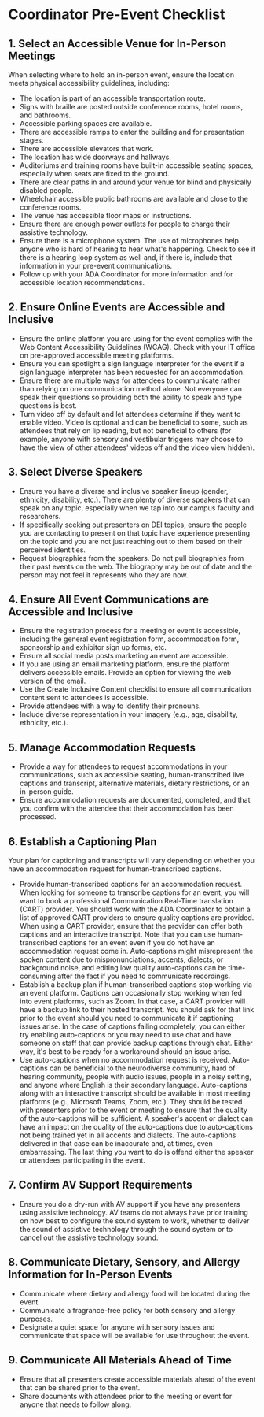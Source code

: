 # Coordinator Pre-Event Checklist

## 1. Select an Accessible Venue for In-Person Meetings

When selecting where to hold an in-person event, ensure the location meets physical accessibility guidelines, including: 

- The location is part of an accessible transportation route.
- Signs with braille are posted outside conference rooms, hotel rooms, and bathrooms.
- Accessible parking spaces are available.
- There are accessible ramps to enter the building and for presentation stages.
- There are accessible elevators that work.
- The location has wide doorways and hallways.
- Auditoriums and training rooms have built-in accessible seating spaces, especially when seats are fixed to the ground.
- There are clear paths in and around your venue for blind and physically disabled people.
- Wheelchair accessible public bathrooms are available and close to the conference rooms.
- The venue has accessible floor maps or instructions. 
- Ensure there are enough power outlets for people to charge their assistive technology.
- Ensure there is a microphone system. The use of microphones help anyone who is hard of hearing to hear what's happening. Check to see if there is a hearing loop system as well and, if there is, include that information in your pre-event communications. 
- Follow up with your ADA Coordinator for more information and for accessible location recommendations. 

## 2. Ensure Online Events are Accessible and Inclusive

- Ensure the online platform you are using for the event complies with the Web Content Accessibility Guidelines (WCAG). Check with your IT office on pre-approved accessible meeting platforms. 
- Ensure you can spotlight a sign language interpreter for the event if a sign language interpreter has been requested for an accommodation.  
- Ensure there are multiple ways for attendees to communicate rather than relying on one communication method alone. Not everyone can speak their questions so providing both the ability to speak and type questions is best. 
- Turn video off by default and let attendees determine if they want to enable video. Video is optional and can be beneficial to some, such as attendees that rely on lip reading, but not beneficial to others (for example, anyone with sensory and vestibular triggers may choose to have the view of other attendees' videos off and the video view hidden). 

## 3. Select Diverse Speakers

- Ensure you have a diverse and inclusive speaker lineup (gender, ethnicity, disability, etc.). There are plenty of diverse speakers that can speak on any topic, especially when we tap into our campus faculty and researchers.
- If specifically seeking out presenters on DEI topics, ensure the people you are contacting to present on that topic have experience presenting on the topic and you are not just reaching out to them based on their perceived identities. 
- Request biographies from the speakers. Do not pull biographies from their past events on the web. The biography may be out of date and the person may not feel it represents who they are now. 

## 4. Ensure All Event Communications are Accessible and Inclusive
- Ensure the registration process for a meeting or event is accessible, including the general event registration form, accommodation form, sponsorship and exhibitor sign up forms, etc.
- Ensure all social media posts marketing an event are accessible.
- If you are using an email marketing platform, ensure the platform delivers accessible emails. Provide an option for viewing the web version of the email.
- Use the Create Inclusive Content checklist to ensure all communication content sent to attendees is accessible.
- Provide attendees with a way to identify their pronouns.
- Include diverse representation in your imagery (e.g., age, disability, ethnicity, etc.).

## 5. Manage Accommodation Requests
- Provide a way for attendees to request accommodations in your communications, such as accessible seating, human-transcribed live captions and transcript, alternative materials, dietary restrictions, or an in-person guide.
- Ensure accommodation requests are documented, completed, and that you confirm with the attendee that their accommodation has been processed. 

## 6. Establish a Captioning Plan

Your plan for captioning and transcripts will vary depending on whether you have an accommodation request for human-transcribed captions. 

- Provide human-transcribed captions for an accommodation request. When looking for someone to transcribe captions for an event, you will want to book a professional Communication Real-Time translation (CART) provider. You should work with the ADA Coordinator to obtain a list of approved CART providers to ensure quality captions are provided. When using a CART provider, ensure that the provider can offer both captions and an interactive transcript. Note that you can use human-transcribed captions for an event even if you do not have an accommodation request come in. Auto-captions might misrepresent the spoken content due to mispronunciations, accents, dialects, or background noise, and editing low quality auto-captions can be time-consuming after the fact if you need to communicate recordings.
- Establish a backup plan if human-transcribed captions stop working via an event platform. Captions can occasionally stop working when fed into event platforms, such as Zoom. In that case, a CART provider will have a backup link to their hosted transcript. You should ask for that link prior to the event should you need to communicate it if captioning issues arise. In the case of captions failing completely, you can either try enabling auto-captions or you may need to use chat and have someone on staff that can provide backup captions through chat. Either way, it's best to be ready for a workaround should an issue arise. 
- Use auto-captions when no accommodation request is received. Auto-captions can be beneficial to the neurodiverse community, hard of hearing community, people with audio issues, people in a noisy setting, and anyone where English is their secondary language.  Auto-captions along with an interactive transcript should be available in most meeting platforms (e.g., Microsoft Teams, Zoom, etc.). They should be tested with presenters prior to the event or meeting to ensure that the quality of the auto-captions will be sufficient. A speaker's accent or dialect can have an impact on the quality of the auto-captions due to auto-captions not being trained yet in all accents and dialects. The auto-captions delivered in that case can be inaccurate and, at times, even embarrassing. The last thing you want to do is offend either the speaker or attendees participating in the event. 

## 7. Confirm AV Support Requirements

- Ensure you do a dry-run with AV support if you have any presenters using assistive technology. AV teams do not always have prior training on how best to configure the sound system to work, whether to deliver the sound of assistive technology through the sound system or to cancel out the assistive technology sound. 

## 8. Communicate Dietary, Sensory, and Allergy Information for In-Person Events

- Communicate where dietary and allergy food will be located during the event. 
- Communicate a fragrance-free policy for both sensory and allergy purposes.
- Designate a quiet space for anyone with sensory issues and communicate that space will be available for use throughout the event. 

## 9. Communicate All Materials Ahead of Time

- Ensure that all presenters create accessible materials ahead of the event that can be shared prior to the event.
- Share documents with attendees prior to the meeting or event for anyone that needs to follow along.

